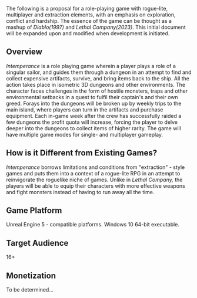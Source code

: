 The following is a proposal for a role-playing game with rogue-lite, multiplayer and extraction elements, with an emphasis on exploration, conflict and hardship. The essence of the game can be thought as a mashup of *Diablo(1997)* and *Lethal Company(2023)*. This initial document will be expanded upon and modified when development is initiated.

## Overview
*Intemperance* is a role playing game wherein a player plays a role of a singular sailor, and guides them through a dungeon in an attempt to find and collect expensive artifacts, survive, and bring items back to the ship. All the action takes place in isometric 3D dungeons and other environments.  The character faces challenges in the form of hostile monsters, traps and other environmental setbacks in a quest to fulfil their captain's and their own greed. Forays into the dungeons will be broken up by weekly trips to the main island, where players can turn in the artifacts and purchase equipment. Each in-game week after the crew has successfully raided a few dungeons the profit quota will increase, forcing the player to delve deeper into the dungeons to collect items of higher rarity. The game will have multiple game modes for single- and multiplayer gameplay.

## How is it Different from Existing Games?
*Intemperance* borrows limitations and conditions from "extraction" - style games and puts them into a context of a rogue-lite RPG in an attempt to reinvigorate the roguelike niche of games. Unlike in *Lethal Company,* the players will be able to equip their characters with more effective weapons and fight monsters instead of having to run away all the time. 

## Game Platform
Unreal Engine 5 - compatible platforms. Windows 10 64-bit executable.

## Target Audience
16+

## Monetization
To be determined...

